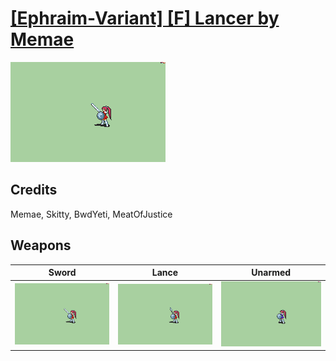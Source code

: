 # [\[Ephraim-Variant\] \[F\] Lancer by Memae](./)

<img src="./1.%20Sword/Sword_000.png" alt="[Ephraim-Variant] [F] Lancer by Memae standing" />

## Credits

Memae, Skitty, BwdYeti, MeatOfJustice

## Weapons


|Sword |Lance |Unarmed |
|  :---: | :---: | :---: |
| <img alt="Sword animation" src="./1.%20Sword/Sword.gif" /> | <img alt="Lance animation" src="./2.%20Lance/Lance.gif" /> | <img alt="Unarmed animation" src="./8.%20Unarmed/Unarmed.gif" /> |
